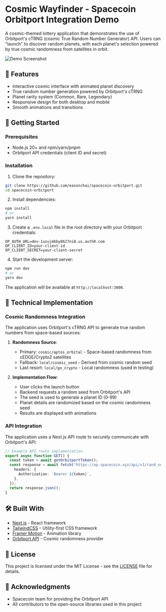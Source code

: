 # Cosmic Wayfinder - Spacecoin Orbitport Integration Demo

A cosmic-themed lottery application that demonstrates the use of Orbitport's cTRNG (cosmic True Random Number Generator) API. Users can "launch" to discover random planets, with each planet's selection powered by true cosmic randomness from satellites in orbit.

![Demo Screenshot](./public/demo.png)

## 🌌 Features

- Interactive cosmic interface with animated planet discovery
- True random number generation powered by Orbitport's cTRNG
- Planet rarity system (Common, Rare, Legendary)
- Responsive design for both desktop and mobile
- Smooth animations and transitions

## 🚀 Getting Started

### Prerequisites

- Node.js 20+ and npm/yarn/pnpm
- Orbitport API credentials (client ID and secret)

### Installation

1. Clone the repository:

```bash
git clone https://github.com/easonchai/spacecoin-orbitport.git
cd spacecoin-orbitport
```

2. Install dependencies:

```bash
npm install
# or
yarn install
```

3. Create a `.env.local` file in the root directory with your Orbitport credentials:

```env
OP_AUTH_URL=dev-1usujmbby8627ni8.us.auth0.com
OP_CLIENT_ID=your-client-id
OP_CLIENT_SECRET=your-client-secret
```

4. Start the development server:

```bash
npm run dev
# or
yarn dev
```

The application will be available at `http://localhost:3000`.

## 🔧 Technical Implementation

### Cosmic Randomness Integration

The application uses Orbitport's cTRNG API to generate true random numbers from space-based sources:

1. **Randomness Source**:

   - Primary: `cosmic/aptos_orbital` - Space-based randomness from cEDGE/Crypto2 satellites
   - Fallback: `local/cosmic_seed` - Derived from cosmic random seed
   - Last resort: `local/go_crypto` - Local randomness (used in testing)

2. **Implementation Flow**:
   - User clicks the launch button
   - Backend requests a random seed from Orbitport's API
   - The seed is used to generate a planet ID (0-99)
   - Planet details are randomized based on the cosmic randomness seed
   - Results are displayed with animations

### API Integration

The application uses a Next.js API route to securely communicate with Orbitport's API:

```typescript
// Example API route implementation
export async function GET() {
  const token = await getOrbitportToken();
  const response = await fetch("https://op.spacecoin.xyz/api/v1/rand_seed", {
    headers: {
      Authorization: `Bearer ${token}`,
    },
  });
  return response.json();
}
```

## 🛠️ Built With

- [Next.js](https://nextjs.org/) - React framework
- [TailwindCSS](https://tailwindcss.com/) - Utility-first CSS framework
- [Framer Motion](https://www.framer.com/motion/) - Animation library
- [Orbitport API](https://op.spacecoin.xyz/api) - Cosmic randomness provider

## 📝 License

This project is licensed under the MIT License - see the [LICENSE](LICENSE) file for details.

## 🙏 Acknowledgments

- Spacecoin team for providing the Orbitport API
- All contributors to the open-source libraries used in this project
